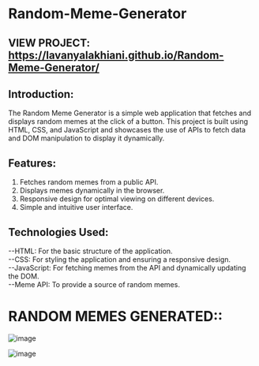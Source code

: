 # Random-Meme-Generator 

## VIEW PROJECT: https://lavanyalakhiani.github.io/Random-Meme-Generator/


## Introduction:
The Random Meme Generator is a simple web application that fetches and displays random memes at the click of a button. This project is built using HTML, CSS, and JavaScript and showcases the use of APIs to fetch data and DOM manipulation to display it dynamically.

## Features:
1. Fetches random memes from a public API.
2. Displays memes dynamically in the browser.
3. Responsive design for optimal viewing on different devices.
4. Simple and intuitive user interface.

## Technologies Used:
--HTML: For the basic structure of the application. \
--CSS: For styling the application and ensuring a responsive design. \
--JavaScript: For fetching memes from the API and dynamically updating the DOM. \
--Meme API: To provide a source of random memes. 

# RANDOM MEMES GENERATED::

![image](https://github.com/Lavanyalakhiani/Random-Meme-Generator/assets/124029579/b09d67df-3dd3-4195-ba11-90ebd90c02ff)


![image](https://github.com/Lavanyalakhiani/Random-Meme-Generator/assets/124029579/1f467f21-ed7b-4a61-bcc1-e366bacc35e7)

